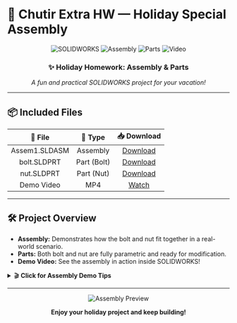 
# 🎁 Chutir Extra HW — Holiday Special Assembly

<div align="center">

![SOLIDWORKS](https://img.shields.io/badge/SOLIDWORKS-Holiday%20HW-red?style=for-the-badge&logo=solidworks)
![Assembly](https://img.shields.io/badge/Assembly-1-blue?style=for-the-badge)
![Parts](https://img.shields.io/badge/Parts-2-green?style=for-the-badge)
![Video](https://img.shields.io/badge/Demo-Video-yellow?style=for-the-badge)

### ✨ **Holiday Homework: Assembly & Parts**
*A fun and practical SOLIDWORKS project for your vacation!*

</div>

---

## 📦 **Included Files**

| 📄 **File** | 📝 **Type** | 📥 **Download** |
|:---:|:---:|:---:|
| Assem1.SLDASM | Assembly | [Download](./Assem1.SLDASM) |
| bolt.SLDPRT | Part (Bolt) | [Download](./bolt.SLDPRT) |
| nut.SLDPRT | Part (Nut) | [Download](./nut.SLDPRT) |
| Demo Video | MP4 | [Watch](./SOLIDWORKS%20Premium%202025%20SP1.2%20-%20%5BAssem1%20_%5D%202025-10-06%2009-20-11.mp4) |

---

## 🛠️ **Project Overview**

- **Assembly:** Demonstrates how the bolt and nut fit together in a real-world scenario.
- **Parts:** Both bolt and nut are fully parametric and ready for modification.
- **Demo Video:** See the assembly in action inside SOLIDWORKS!

<details>
<summary>🎬 <strong>Click for Assembly Demo Tips</strong></summary>

> Open the `.SLDASM` file in SOLIDWORKS to explore the assembly. Use the video for reference on how the parts interact and animate.

</details>

---

<div align="center">

![Assembly Preview](https://img.shields.io/badge/Preview-Not_Available-lightgrey?style=flat-square)

**Enjoy your holiday project and keep building!**

</div>
